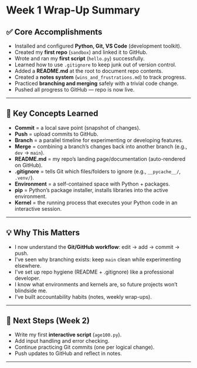 # Week 1 Wrap-Up Summary

## ✅ Core Accomplishments
- Installed and configured **Python, Git, VS Code** (development toolkit).
- Created my **first repo** (`sandbox`) and linked it to GitHub.
- Wrote and ran my **first script** (`hello.py`) successfully.
- Learned how to use `.gitignore` to keep junk out of version control.
- Added a **README.md** at the root to document repo contents.
- Created a **notes system** (`wins_and_frustrations.md`) to track progress.
- Practiced **branching and merging** safely with a trivial code change.
- Pushed all progress to GitHub — repo is now live.

---

## 🧠 Key Concepts Learned
- **Commit** = a local save point (snapshot of changes).
- **Push** = upload commits to GitHub.
- **Branch** = a parallel timeline for experimenting or developing features.
- **Merge** = combining a branch’s changes back into another branch (e.g., `dev` → `main`).
- **README.md** = my repo’s landing page/documentation (auto-rendered on GitHub).
- **.gitignore** = tells Git which files/folders to ignore (e.g., `__pycache__/`, `.venv/`).
- **Environment** = a self-contained space with Python + packages.
- **pip** = Python’s package installer, installs libraries into the active environment.
- **Kernel** = the running process that executes your Python code in an interactive session.

---

## 💡 Why This Matters
- I now understand the **Git/GitHub workflow**: edit → add → commit → push.
- I’ve seen why branching exists: keep `main` clean while experimenting elsewhere.
- I’ve set up repo hygiene (README + .gitignore) like a professional developer.
- I know what environments and kernels are, so future projects won’t blindside me.
- I’ve built accountability habits (notes, weekly wrap-ups).

---

## 🚀 Next Steps (Week 2)
- Write my first **interactive script** (`age100.py`).
- Add input handling and error checking.
- Continue practicing Git commits (one per logical change).
- Push updates to GitHub and reflect in notes.

---

